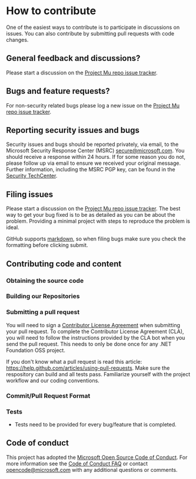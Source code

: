 # How to contribute

One of the easiest ways to contribute is to participate in discussions on issues. You can also contribute by submitting pull requests with code changes.


## General feedback and discussions?
Please start a discussion on the [Project Mu repo issue tracker](https://github.com/Microsoft/mu/issues).


## Bugs and feature requests?
For non-security related bugs please log a new issue on the [Project Mu repo issue tracker](https://github.com/Microsoft/mu/issues).


## Reporting security issues and bugs
Security issues and bugs should be reported privately, via email, to the Microsoft Security Response Center (MSRC)  secure@microsoft.com. You should receive a response within 24 hours. If for some reason you do not, please follow up via email to ensure we received your original message. Further information, including the MSRC PGP key, can be found in the [Security TechCenter](https://technet.microsoft.com/en-us/security/ff852094.aspx).


## Filing issues
Please start a discussion on the [Project Mu repo issue tracker](https://github.com/Microsoft/mu/issues).
The best way to get your bug fixed is to be as detailed as you can be about the problem.
Providing a minimal project with steps to reproduce the problem is ideal.

GitHub supports [markdown](https://help.github.com/articles/github-flavored-markdown/), so when filing bugs make sure you check the formatting before clicking submit.


## Contributing code and content

### Obtaining the source code


### Building our Repositories


### Submitting a pull request

You will need to sign a [Contributor License Agreement](https://cla.dotnetfoundation.org/) when submitting your pull request. To complete the Contributor License Agreement (CLA), you will need to follow the instructions provided by the CLA bot when you send the pull request. This needs to only be done once for any .NET Foundation OSS project.

If you don't know what a pull request is read this article: https://help.github.com/articles/using-pull-requests. Make sure the respository can build and all tests pass. Familiarize yourself with the project workflow and our coding conventions. 


### Commit/Pull Request Format


### Tests

-  Tests need to be provided for every bug/feature that is completed.


## Code of conduct

This project has adopted the [Microsoft Open Source Code of Conduct](https://opensource.microsoft.com/codeofconduct/).  For more information see the [Code of Conduct FAQ](https://opensource.microsoft.com/codeofconduct/faq/) or contact [opencode@microsoft.com](mailto:opencode@microsoft.com) with any additional questions or comments.
